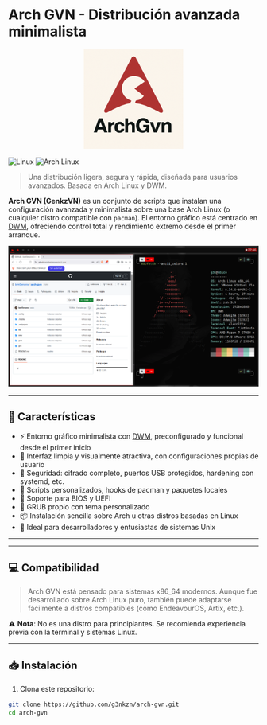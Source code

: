 # Arch GVN - Distribución avanzada minimalista

<p align="center">
  <img src="ArchGvn.png" alt="Logo Arch GVN" width="200"/>
</p>

![Linux](https://img.shields.io/badge/Linux-FCC624?style=for-the-badge&logo=linux&logoColor=black)
![Arch Linux](https://img.shields.io/badge/Arch%20Linux-1793D1?style=for-the-badge&logo=arch-linux&logoColor=white)

> Una distribución ligera, segura y rápida, diseñada para usuarios avanzados. Basada en Arch Linux y DWM.

**Arch GVN (GenkzVN)** es un conjunto de scripts que instalan una configuración avanzada y minimalista sobre una base Arch Linux (o cualquier distro compatible con `pacman`). El entorno gráfico está centrado en [DWM](https://dwm.suckless.org/), ofreciendo control total y rendimiento extremo desde el primer arranque.

![Captura de pantalla](./CapturaPantalla.png)

---

## 🚀 Características

- ⚡ Entorno gráfico minimalista con [DWM](https://dwm.suckless.org/), preconfigurado y funcional desde el primer inicio
- 🎨 Interfaz limpia y visualmente atractiva, con configuraciones propias de usuario
- 🔐 Seguridad: cifrado completo, puertos USB protegidos, hardening con systemd, etc.
- 🧩 Scripts personalizados, hooks de pacman y paquetes locales
- 💾 Soporte para BIOS y UEFI
- 🧭 GRUB propio con tema personalizado
- 📦 Instalación sencilla sobre Arch u otras distros basadas en Linux
- 🧠 Ideal para desarrolladores y entusiastas de sistemas Unix

---

---

## 💻 Compatibilidad

> Arch GVN está pensado para sistemas x86_64 modernos. Aunque fue desarrollado sobre Arch Linux puro, también puede adaptarse fácilmente a distros compatibles (como EndeavourOS, Artix, etc.).

⚠️ **Nota**: No es una distro para principiantes. Se recomienda experiencia previa con la terminal y sistemas Linux.

---

## 📥 Instalación

1. Clona este repositorio:

```bash
git clone https://github.com/g3nkzn/arch-gvn.git
cd arch-gvn
